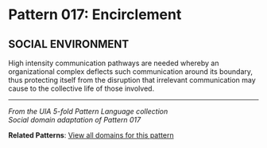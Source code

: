 # Pattern 017: Encirclement

## SOCIAL ENVIRONMENT

High intensity communication pathways are needed whereby an organizational complex deflects such communication around its boundary, thus protecting itself from the disruption that irrelevant communication may cause to the collective life of those involved.

---

*From the UIA 5-fold Pattern Language collection*  
*Social domain adaptation of Pattern 017*

**Related Patterns**: [View all domains for this pattern](../../UIA/md/T017%20Encirclement.md)
